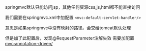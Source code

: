 springmvc默认只能访问jsp，其他任何资源css,js,html都不能直接访问

我们需要在springmvc.xml中加配置 
`<mvc:default-servlet-handler/>`

意思是如果springmvc中没有映射的路径。会交给tomcat默认处理

但是加了此配置后，发现@RequestParameter注解失效
需要加配置 <mvc:annotation-driven/>